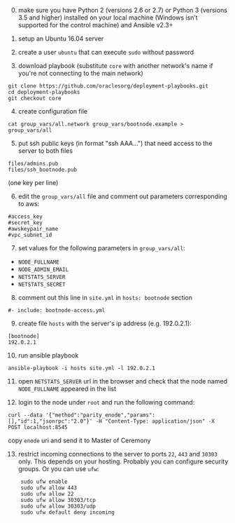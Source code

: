 0. make sure you have Python 2 (versions 2.6 or 2.7) or Python 3 (versions 3.5 and higher) installed on your local machine (Windows isn’t supported for the control machine) and Ansible v2.3+

1. setup an Ubuntu 16.04 server

2. create a user `ubuntu` that can execute `sudo` without password

3. download playbook (substitute `core` with another network's name if you're not connecting to the main network)
```
git clone https://github.com/oraclesorg/deployment-playbooks.git
cd deployment-playbooks
git checkout core
```

4. create configuration file
```
cat group_vars/all.network group_vars/bootnode.example > group_vars/all
```

5. put ssh public keys (in format "ssh AAA...") that need access to the server to both files
```
files/admins.pub
files/ssh_bootnode.pub
```
(one key per line)

6. edit the `group_vars/all` file and comment out parameters corresponding to aws:
```
#access_key
#secret_key
#awskeypair_name
#vpc_subnet_id
```

7. set values for the following parameters in `group_vars/all`:
* `NODE_FULLNAME`
* `NODE_ADMIN_EMAIL`
* `NETSTATS_SERVER`
* `NETSTATS_SECRET`

8. comment out this line in `site.yml` in `hosts: bootnode` section
```
#- include: bootnode-access.yml
```

9. create file `hosts` with the server's ip address (e.g. 192.0.2.1):
```
[bootnode]
192.0.2.1
```

10. run ansible playbook
```
ansible-playbook -i hosts site.yml -l 192.0.2.1
```

11. open `NETSTATS_SERVER` url in the browser and check that the node named `NODE_FULLNAME` appeared in the list

12. login to the node under `root` and run the following command:
```
curl --data '{"method":"parity_enode","params":[],"id":1,"jsonrpc":"2.0"}' -H "Content-Type: application/json" -X POST localhost:8545
```
copy `enode` uri and send it to Master of Ceremony

13. restrict incoming connections to the server to ports `22`, `443` and `30303` only. This depends on your hosting. Probably you can configure security groups. Or you can use `ufw`:
```
    sudo ufw enable
    sudo ufw allow 443
    sudo ufw allow 22
    sudo ufw allow 30303/tcp
    sudo ufw allow 30303/udp
    sudo ufw default deny incoming
```
